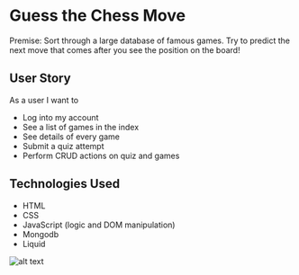 # Guess the Chess Move

Premise: Sort through a large database of famous games. Try to predict the next move that comes after you see the position on the board! 

## User Story


As a user I want to
* Log into my account
* See a list of games in the index
* See details of every game
* Submit a quiz attempt 
* Perform CRUD actions on quiz and games

## Technologies Used
* HTML
* CSS
* JavaScript (logic and DOM manipulation)
* Mongodb
* Liquid

![alt text](https://i.imgur.com/7PErtD4.jpg)